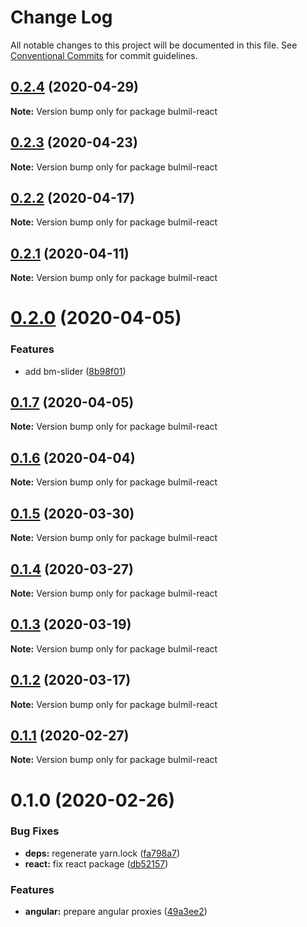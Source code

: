 # Change Log

All notable changes to this project will be documented in this file.
See [Conventional Commits](https://conventionalcommits.org) for commit guidelines.

## [0.2.4](https://github.com/gomah/bulmil/compare/bulmil-react@0.2.3...bulmil-react@0.2.4) (2020-04-29)

**Note:** Version bump only for package bulmil-react





## [0.2.3](https://github.com/gomah/bulmil/compare/bulmil-react@0.2.2...bulmil-react@0.2.3) (2020-04-23)

**Note:** Version bump only for package bulmil-react





## [0.2.2](https://github.com/gomah/bulmil/compare/bulmil-react@0.2.1...bulmil-react@0.2.2) (2020-04-17)

**Note:** Version bump only for package bulmil-react





## [0.2.1](https://github.com/gomah/bulmil/compare/bulmil-react@0.2.0...bulmil-react@0.2.1) (2020-04-11)

**Note:** Version bump only for package bulmil-react





# [0.2.0](https://github.com/gomah/bulmil/compare/bulmil-react@0.1.7...bulmil-react@0.2.0) (2020-04-05)


### Features

* add bm-slider ([8b98f01](https://github.com/gomah/bulmil/commit/8b98f01fe1abb5da7a9576a5579e038a0bf27cd6))





## [0.1.7](https://github.com/gomah/bulmil/compare/bulmil-react@0.1.6...bulmil-react@0.1.7) (2020-04-05)

**Note:** Version bump only for package bulmil-react





## [0.1.6](https://github.com/gomah/bulmil/compare/bulmil-react@0.1.5...bulmil-react@0.1.6) (2020-04-04)

**Note:** Version bump only for package bulmil-react





## [0.1.5](https://github.com/gomah/bulmil/compare/bulmil-react@0.1.4...bulmil-react@0.1.5) (2020-03-30)

**Note:** Version bump only for package bulmil-react





## [0.1.4](https://github.com/gomah/bulmil/compare/bulmil-react@0.1.3...bulmil-react@0.1.4) (2020-03-27)

**Note:** Version bump only for package bulmil-react





## [0.1.3](https://github.com/gomah/bulmil/compare/bulmil-react@0.1.2...bulmil-react@0.1.3) (2020-03-19)

**Note:** Version bump only for package bulmil-react





## [0.1.2](https://github.com/gomah/bulmil/compare/bulmil-react@0.1.1...bulmil-react@0.1.2) (2020-03-17)

**Note:** Version bump only for package bulmil-react





## [0.1.1](https://github.com/gomah/bulmil/compare/bulmil-react@0.1.0...bulmil-react@0.1.1) (2020-02-27)

**Note:** Version bump only for package bulmil-react





# 0.1.0 (2020-02-26)


### Bug Fixes

* **deps:** regenerate yarn.lock ([fa798a7](https://github.com/gomah/bulmil/commit/fa798a78d54c7f5ef86a3044ca0324d3974b229f))
* **react:** fix react package ([db52157](https://github.com/gomah/bulmil/commit/db521578c720c177a1e91a572384307e96a7c88a))


### Features

* **angular:** prepare angular proxies ([49a3ee2](https://github.com/gomah/bulmil/commit/49a3ee2268f3ede07d432d0616fd8627ac7ec474))
